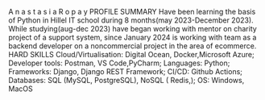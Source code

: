A n a s t a s i a R o p a y
PROFILE SUMMARY
Have been learning the basis of Python in Hillel IT school during 8 months(may 2023-December 2023).
While studying(aug-dec 2023) have began working with mentor on charity project of a support system, since
January 2024 is working with team as a backend developer on a noncommercial project in the area of
ecommerce.
HARD SKILLS
Cloud/Virtualisation: Digital Ocean, Docker,Microsoft Azure;
Developer tools: Postman, VS Code,PyCharm;
Languages: Python;
Frameworks: Django, Django REST Framework;
CI/CD: Github Actions;
Databases: SQL (MySQL, PostgreSQL), NoSQL ( Redis,);
OS: Windows, MacOS
